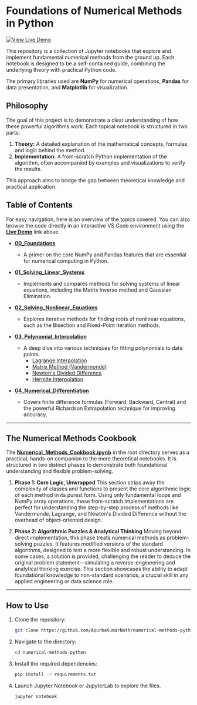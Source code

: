 # Foundations of Numerical Methods in Python

[![View Live Demo](https://img.shields.io/badge/View-Live_Demo-brightgreen?style=for-the-badge)](https://apurbakumarnath.github.io/numerical-methods-python/)

This repository is a collection of Jupyter notebooks that explore and implement fundamental numerical methods from the ground up. Each notebook is designed to be a self-contained guide, combining the underlying theory with practical Python code.

The primary libraries used are **NumPy** for numerical operations, **Pandas** for data presentation, and **Matplotlib** for visualization.

## Philosophy

The goal of this project is to demonstrate a clear understanding of how these powerful algorithms work. Each topical notebook is structured in two parts:

1.  **Theory:** A detailed explanation of the mathematical concepts, formulas, and logic behind the method.
2.  **Implementation:** A from-scratch Python implementation of the algorithm, often accompanied by examples and visualizations to verify the results.

This approach aims to bridge the gap between theoretical knowledge and practical application.

## Table of Contents

For easy navigation, here is an overview of the topics covered. You can also browse the code directly in an interactive VS Code environment using the **[Live Demo](https://apurbakumarnath.github.io/numerical-methods-python/)** link above.

- **[00_Foundations](./00_Foundations/NumPy_and_Pandas_Basics.ipynb)**
  - A primer on the core NumPy and Pandas features that are essential for numerical computing in Python.

- **[01_Solving_Linear_Systems](./01_Solving_Linear_Systems/Gaussian_Elimination_and_Matrix_Inverse.ipynb)**
  - Implements and compares methods for solving systems of linear equations, including the Matrix Inverse method and Gaussian Elimination.

- **[02_Solving_Nonlinear_Equations](./02_Solving_Nonlinear_Equations/Bisection_and_Fixed_Point_Methods.ipynb)**
  - Explores iterative methods for finding roots of nonlinear equations, such as the Bisection and Fixed-Point Iteration methods.

- **[03_Polynomial_Interpolation](./03_Polynomial_Interpolation/)**
  - A deep dive into various techniques for fitting polynomials to data points.
    - [Lagrange Interpolation](./03_Polynomial_Interpolation/Lagrange_Interpolation.ipynb)
    - [Matrix Method (Vandermonde)](./03_Polynomial_Interpolation/Matrix_Method_Vandermonde.ipynb)
    - [Newton's Divided Difference](./03_Polynomial_Interpolation/Newtons_Divided_Difference.ipynb)
    - [Hermite Interpolation](./03_Polynomial_Interpolation/Hermite_Interpolation.ipynb)

- **[04_Numerical_Differentiation](./04_Numerical_Differentiation/Richardson_Extrapolation.ipynb)**
  - Covers finite difference formulas (Forward, Backward, Central) and the powerful Richardson Extrapolation technique for improving accuracy.

---

## The Numerical Methods Cookbook

The **[Numerical_Methods_Cookbook.ipynb](./Numerical_Methods_Cookbook.ipynb)** in the root directory serves as a practical, hands-on companion to the more theoretical notebooks. It is structured in two distinct phases to demonstrate both foundational understanding and flexible problem-solving.

1.  **Phase 1: Core Logic, Unwrapped**
    This section strips away the complexity of classes and functions to present the core algorithmic logic of each method in its purest form. Using only fundamental loops and NumPy array operations, these from-scratch implementations are perfect for understanding the step-by-step process of methods like Vandermonde, Lagrange, and Newton's Divided Difference without the overhead of object-oriented design.

2.  **Phase 2: Algorithmic Puzzles & Analytical Thinking**
    Moving beyond direct implementation, this phase treats numerical methods as problem-solving puzzles. It features modified versions of the standard algorithms, designed to test a more flexible and robust understanding. In some cases, a solution is provided, challenging the reader to deduce the original problem statement—simulating a reverse-engineering and analytical thinking exercise. This section showcases the ability to adapt foundational knowledge to non-standard scenarios, a crucial skill in any applied engineering or data science role.

---

## How to Use

1.  Clone the repository:
    ```bash
    git clone https://github.com/ApurbaKumarNath/numerical-methods-python.git
    ```
2.  Navigate to the directory:
    ```bash
    cd numerical-methods-python
    ```
3.  Install the required dependencies:
    ```bash
    pip install -r requirements.txt
    ```
4.  Launch Jupyter Notebook or JupyterLab to explore the files.
    ```bash
    jupyter notebook
    ```